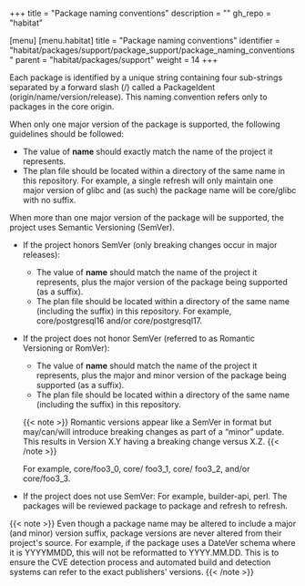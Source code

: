 +++
title = "Package naming conventions"
description = ""
gh_repo = "habitat"

[menu]
  [menu.habitat]
    title = "Package naming conventions"
    identifier = "habitat/packages/support/package_support/package_naming_conventions"
    parent = "habitat/packages/support"
    weight = 14
+++

Each package is identified by a unique string containing four sub-strings separated by a forward slash (/) called a PackageIdent (origin/name/version/release). This naming convention refers only to packages in the core origin.

When only one major version of the package is supported, the following guidelines should be followed:

- The value of **name** should exactly match the name of the project it represents.
- The plan file should be located within a directory of the same name in this repository. For example, a single refresh will only maintain one major version of glibc and (as such) the package name will be core/glibc with no suffix.

When more than one major version of the package will be supported, the project uses Semantic Versioning (SemVer).

- If the project honors SemVer (only breaking changes occur in major releases):
  - The value of **name** should match the name of the project it represents, plus the major version of the package being supported (as a suffix).
  - The plan file should be located within a directory of the same name (including the suffix) in this repository. For example, core/postgresql16 and/or core/postgresql17.
- If the project does not honor SemVer (referred to as Romantic Versioning or RomVer):
  - The value of **name** should match the name of the project it represents, plus the major and minor version of the package being supported (as a suffix).
  - The plan file should be located within a directory of the same name (including the suffix) in this repository.

  {{< note >}}
  Romantic versions appear like a SemVer in format but may/can/will introduce breaking changes as part of a “minor” update. This results in Version X.Y having a breaking change versus X.Z.
  {{< /note >}}

  For example, core/foo3_0, core/ foo3_1, core/ foo3_2, and/or core/foo3_3.

- If the project does not use SemVer:
  For example, builder-api, perl.
  The packages will be reviewed package to package and refresh to refresh.

{{< note >}}
Even though a package name may be altered to include a major (and minor) version suffix, package versions are never altered from their project's source. For example, if the package uses a DateVer schema where it is YYYYMMDD, this will not be reformatted to YYYY.MM.DD. This is to ensure the CVE detection process and automated build and detection systems can refer to the exact publishers' versions.
{{< /note >}}
